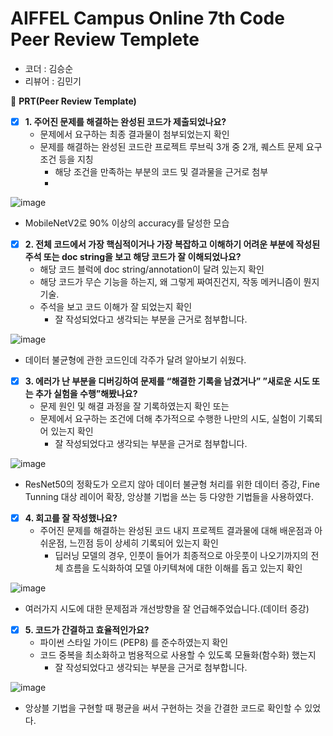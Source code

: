 # AIFFEL Campus Online 7th Code Peer Review Templete

- 코더 : 김승순
- 리뷰어 : 김민기



🔑 **PRT(Peer Review Template)**

- [x]  **1. 주어진 문제를 해결하는 완성된 코드가 제출되었나요?**
    - 문제에서 요구하는 최종 결과물이 첨부되었는지 확인
    - 문제를 해결하는 완성된 코드란 프로젝트 루브릭 3개 중 2개, 
    퀘스트 문제 요구조건 등을 지칭
        - 해당 조건을 만족하는 부분의 코드 및 결과물을 근거로 첨부
        - 
![image](https://github.com/NeatyNut/AIFFEL_Online_Quest_Kimgabe/assets/89675001/75d34780-b685-4ee1-95d8-c1cae05d4f10)

- MobileNetV2로 90% 이상의 accuracy를 달성한 모습
          

- [x]  **2. 전체 코드에서 가장 핵심적이거나 가장 복잡하고 이해하기 어려운 부분에 작성된 
주석 또는 doc string을 보고 해당 코드가 잘 이해되었나요?**
    - 해당 코드 블럭에 doc string/annotation이 달려 있는지 확인
    - 해당 코드가 무슨 기능을 하는지, 왜 그렇게 짜여진건지, 작동 메커니즘이 뭔지 기술.
    - 주석을 보고 코드 이해가 잘 되었는지 확인
        - 잘 작성되었다고 생각되는 부분을 근거로 첨부합니다.
         

![image](https://github.com/NeatyNut/AIFFEL_Online_Quest_Kimgabe/assets/89675001/6fe50d2c-88d4-489b-af09-d062dcdf053e)

- 데이터 불균형에 관한 코드인데 각주가 달려 알아보기 쉬웠다.


- [x]  **3. 에러가 난 부분을 디버깅하여 문제를 “해결한 기록을 남겼거나” 
”새로운 시도 또는 추가 실험을 수행”해봤나요?**
    - 문제 원인 및 해결 과정을 잘 기록하였는지 확인 또는
    - 문제에서 요구하는 조건에 더해 추가적으로 수행한 나만의 시도, 
    실험이 기록되어 있는지 확인
        - 잘 작성되었다고 생각되는 부분을 근거로 첨부합니다.
     
![image](https://github.com/NeatyNut/AIFFEL_Online_Quest_Kimgabe/assets/89675001/773bbded-1cff-4c11-8461-bd4313d4bd2f)

- ResNet50의 정확도가 오르지 않아 데이터 불균형 처리를 위한 데이터 증강, Fine Tunning 대상 레이어 확장, 앙상블 기법을 쓰는 등 다양한 기법들을 사용하였다.

      

- [x]  **4. 회고를 잘 작성했나요?**
    - 주어진 문제를 해결하는 완성된 코드 내지 프로젝트 결과물에 대해
    배운점과 아쉬운점, 느낀점 등이 상세히 기록되어 있는지 확인
        - 딥러닝 모델의 경우,
        인풋이 들어가 최종적으로 아웃풋이 나오기까지의 전체 흐름을 도식화하여 
        모델 아키텍쳐에 대한 이해를 돕고 있는지 확인

![image](https://github.com/NeatyNut/AIFFEL_Online_Quest_Kimgabe/assets/89675001/d0eeafed-5b1d-470d-a47e-e94280d2b44b)

- 여러가지 시도에 대한 문제점과 개선방향을 잘 언급해주었습니다.(데이터 증강)

- [x]  **5. 코드가 간결하고 효율적인가요?**
    - 파이썬 스타일 가이드 (PEP8) 를 준수하였는지 확인
    - 코드 중복을 최소화하고 범용적으로 사용할 수 있도록 모듈화(함수화) 했는지
        - 잘 작성되었다고 생각되는 부분을 근거로 첨부합니다.

![image](https://github.com/NeatyNut/AIFFEL_Online_Quest_Kimgabe/assets/89675001/96e9dbad-6d3e-4792-8e4a-49842d6830bf)

- 앙상블 기법을 구현할 때 평균을 써서 구현하는 것을 간결한 코드로 확인할 수 있었다. 